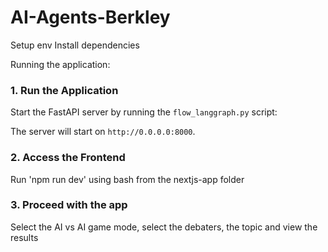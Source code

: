 # AI-Agents-Berkley

Setup env
Install dependencies

Running the application:

### 1. Run the Application

Start the FastAPI server by running the `flow_langgraph.py` script:

The server will start on `http://0.0.0.0:8000`.

### 2. Access the Frontend

Run 'npm run dev' using bash from the nextjs-app folder

### 3. Proceed with the app

Select the AI vs AI game mode, select the debaters, the topic and view the results




